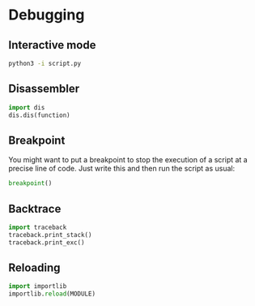 # Debugging

## Interactive mode
```bash
python3 -i script.py
```

## Disassembler
```python
import dis
dis.dis(function)
```

## Breakpoint
You might want to put a breakpoint to stop the execution of a script at a precise line of code. Just write this and then run the script as usual:
```python
breakpoint()
```

## Backtrace
```python
import traceback
traceback.print_stack()
traceback.print_exc()
```

## Reloading
```python
import importlib
importlib.reload(MODULE)
```
